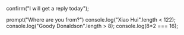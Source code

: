 confirm("I will get a reply today");

prompt("Where are you from?")
console.log("Xiao Hui".length < 122);
console.log("Goody Donaldson".length > 8);
console.log(8*2 === 16);
